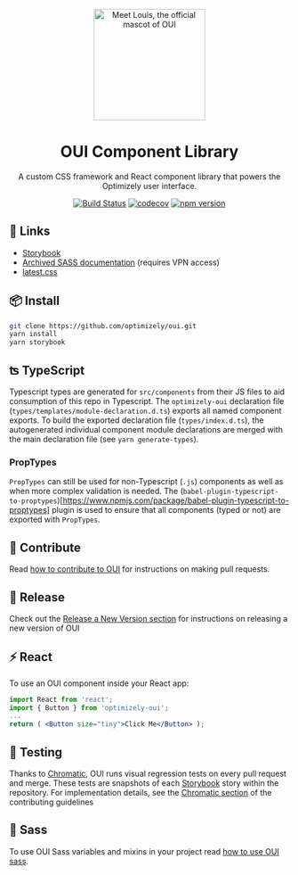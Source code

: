 <p align="center">
  <a href="http://optimizely.github.io/oui/storybook/">
    <img width="200" src="https://raw.githubusercontent.com/optimizely/oui/devel/assets/louis.gif" title="Meet Louis, the official mascot of OUI">
  </a>
</p>

<h1 align="center">OUI Component Library</h1>

<div align="center">

A custom CSS framework and React component library that powers the Optimizely user interface.

[![Build Status](https://travis-ci.org/optimizely/oui.svg?branch=devel)](https://travis-ci.org/optimizely/oui)
[![codecov](https://codecov.io/gh/optimizely/oui/branch/devel/graph/badge.svg)](https://codecov.io/gh/optimizely/oui)
[![npm version](https://badge.fury.io/js/optimizely-oui.svg)](//npmjs.com/package/optimizely-oui)

</div>

## 🔗 Links

- [Storybook](http://optimizely.github.io/oui/storybook/)
- [Archived SASS documentation](http://design.optimizely.com/docs/oui/9.0.0/) (requires VPN access)
- [latest.css](https://s3-us-west-2.amazonaws.com/design.optimizely.com/oui/latest/styles.css)

## 📦 Install

```bash
git clone https://github.com/optimizely/oui.git
yarn install
yarn storybook
```

## ʦ TypeScript

Typescript types are generated for `src/components` from their JS files to aid consumption of this repo in Typescript.
The `optimizely-oui` declaration file (`types/templates/module-declaration.d.ts`) exports all named component exports.
To build the exported declaration file (`types/index.d.ts`), the autogenerated individual component module declarations
are merged with the main declaration file (see `yarn generate-types`).

### PropTypes

`PropTypes` can still be used for non-Typescript (`.js`) components as well as when more complex validation is needed.
The (`babel-plugin-typescript-to-proptypes`)[https://www.npmjs.com/package/babel-plugin-typescript-to-proptypes] plugin is used to ensure that all components (typed or not) are exported with `PropTypes`.

## 💪 Contribute

Read [how to contribute to OUI](CONTRIBUTING.md) for instructions on making pull requests.

## 🚢 Release

Check out the [Release a New Version section](https://github.com/optimizely/oui/blob/devel/CONTRIBUTING.md#ship-release-a-new-version) for instructions on releasing a new version of OUI

## ⚡️ React

To use an OUI component inside your React app:

```jsx
import React from 'react';
import { Button } from 'optimizely-oui';
...
return ( <Button size="tiny">Click Me</Button> );
```

## 🧪 Testing

Thanks to [Chromatic](https://www.chromaticqa.com/), OUI runs visual regression tests on every pull request and merge. These tests are snapshots of each [Storybook](https://storybook.js.org/) story within the repository. For implementation details, see the [Chromatic section](https://github.com/optimizely/oui/blob/devel/CONTRIBUTING.md#-using-chromatic-visual-regression-testing-vrt) of the contributing guidelines

## 💅 Sass

To use OUI Sass variables and mixins in your project read [how to use OUI sass](readme-sass.md).
